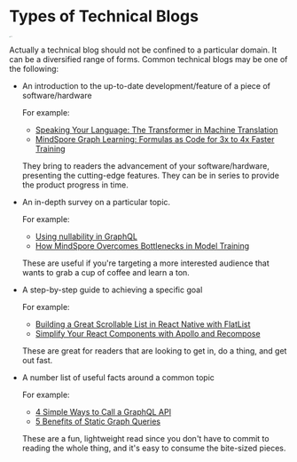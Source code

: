 # Types of Technical Blogs



<img src="https://p6.itc.cn/q_70/images01/20210723/9d7794bd321f45ecae56c7108f96f914.jpeg" alt="Tones" title="Tones" style="zoom:10%;" />



Actually a technical blog should not be confined to a particular domain. It can be a diversified range of forms. Common technical blogs may be one of the following:

- An introduction to the up-to-date development/feature of a piece of software/hardware

  For example:

  - [Speaking Your Language: The Transformer in Machine Translation](https://blog.huawei.com/2022/02/01/speaking-your-language-transformer-machine-translation/)
  - [MindSpore Graph Learning: Formulas as Code for 3x to 4x Faster Training](https://blog.huawei.com/2022/05/03/mindspore-graph-learning-formulas-code-faster-training/)

  They bring to readers the advancement of your software/hardware, presenting the cutting-edge features. They can be in series to provide the product progress in time.

- An in-depth survey on a particular topic.

  For example:

  - [Using nullability in GraphQL](https://www.apollographql.com/blog/graphql/basics/using-nullability-in-graphql/)
  - [How MindSpore Overcomes Bottlenecks in Model Training](https://blog.huawei.com/2022/03/29/mindspore-overcomes-bottlenecks-model-training/)

  These are useful if you're targeting a more interested audience that wants to grab a cup of coffee and learn a ton.

- A step-by-step guide to achieving a specific goal

  For example:

  - [Building a Great Scrollable List in React Native with FlatList](https://www.apollographql.com/blog/mobile/react-native/loading-data-into-react-natives-flatlist/)
  - [Simplify Your React Components with Apollo and Recompose](https://www.apollographql.com/blog/frontend/simplify-your-react-components-with-apollo-and-recompose-8b9e302dea51/)

  These are great for readers that are looking to get in, do a thing, and get out fast. 

- A number list of useful facts around a common topic

  For example:

  - [4 Simple Ways to Call a GraphQL API](https://www.apollographql.com/4-simple-ways-to-call-a-graph-api-a6807bcdb355)
  - [5 Benefits of Static Graph Queries](https://www.apollographql.com/5-benefits-of-static-graphql-queries-b7fa90b0b69a)

  These are a fun, lightweight read since you don't have to commit to reading the whole thing, and it's easy to consume the bite-sized pieces.
